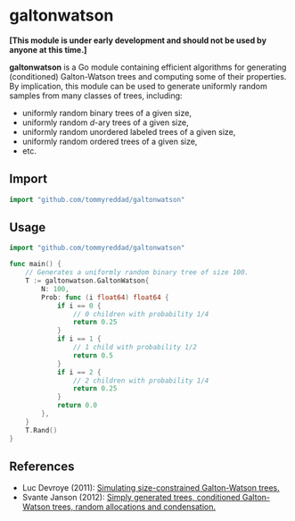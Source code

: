 # galtonwatson

**[This module is under early development and should not be used by anyone at this time.]**

**galtonwatson** is a Go module containing efficient algorithms for generating (conditioned) Galton-Watson trees and computing some of their properties. By implication, this module can be used to generate uniformly random samples from many classes of trees, including:
- uniformly random binary trees of a given size,
- uniformly random *d*-ary trees of a given size,
- uniformly random unordered labeled trees of a given size,
- uniformly random ordered trees of a given size,
- etc.

## Import
```go
import "github.com/tommyreddad/galtonwatson"
```

## Usage

```go
import "github.com/tommyreddad/galtonwatson"

func main() {
    // Generates a uniformly random binary tree of size 100.
    T := galtonwatson.GaltonWatson{
        N: 100,
        Prob: func (i float64) float64 {
            if i == 0 {
                // 0 children with probability 1/4
                return 0.25
            }
            if i == 1 {
                // 1 child with probability 1/2
                return 0.5
            }
            if i == 2 {
                // 2 children with probability 1/4
                return 0.25
            }
            return 0.0
        },
    }
    T.Rand()
}
```

## References

- Luc Devroye (2011): [Simulating size-constrained Galton-Watson trees.](http://luc.devroye.org/gw-simulation.pdf)
- Svante Janson (2012): [Simply generated trees, conditioned Galton-Watson trees, random allocations and condensation.](https://projecteuclid.org/euclid.ps/1331216239)